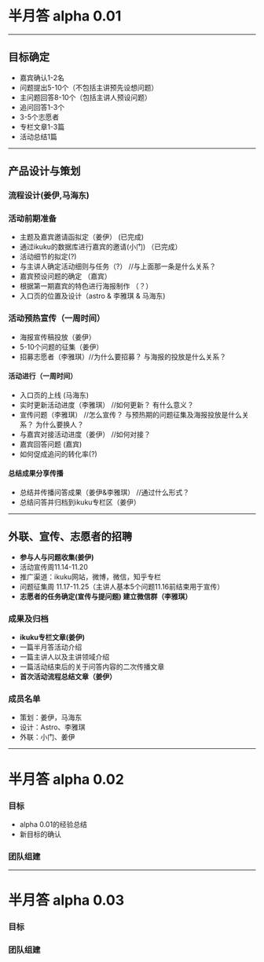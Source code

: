 # 半月答 alpha 0.01  

-----


## 目标确定      

* 嘉宾确认1-2名
* 问题提出5-10个（不包括主讲预先设想问题）  
* 主问题回答8-10个（包括主讲人预设问题）
* 追问回答1-3个
* 3-5个志愿者   
* 专栏文章1-3篇
* 活动总结1篇

----

## 产品设计与策划

### 流程设计(姜伊,马海东)

### 活动前期准备

* 主题及嘉宾邀请函拟定（姜伊） (已完成)
* 通过ikuku的数据库进行嘉宾的邀请(小门) （已完成）
* 活动细节的拟定(?)  
* 与主讲人确定活动细则与任务（?） //与上面那一条是什么关系？ 
* 嘉宾预设问题的确定 （嘉宾）
* 根据第一期嘉宾的特色进行海报制作 （？）
* 入口页的位置及设计（astro & 李雅琪 & 马海东)

### 活动预热宣传（一周时间） 

* 海报宣传稿投放（姜伊）
* 5-10个问题的征集（姜伊）
* 招募志愿者（李雅琪）//为什么要招募？ 与海报的投放是什么关系？

#### 活动进行（一周时间）

* 入口页的上线 (马海东)
* 实时更新活动进度（李雅琪） //如何更新？ 有什么意义？
* 宣传问题（李雅琪）  //怎么宣传？ 与预热期的问题征集及海报投放是什么关系？ 为什么要换人？
* 与嘉宾对接活动进度（姜伊） //如何对接？  
* 嘉宾回答问题 (嘉宾) 
* 如何促成追问的转化率(?)

#### 总结成果分享传播
 
* 总结并传播问答成果（姜伊&李雅琪） //通过什么形式？
* 总结问答并归档到ikuku专栏区（姜伊）

-----

## 外联、宣传、志愿者的招聘  


* **参与人与问题收集(姜伊)**
* 活动宣传周11.14-11.20
* 推广渠道：ikuku网站，微博，微信，知乎专栏
* 问题征集周 11.17-11.25（主讲人基本5个问题11.16前结束用于宣传）
* **志愿者的任务确定(宣传与提问题) 建立微信群（李雅琪）**


### 成果及归档  

* **ikuku专栏文章(姜伊)**
* 一篇半月答活动介绍
* 一篇主讲人以及主讲领域介绍
* 一篇活动结束后的关于问答内容的二次传播文章
* **首次活动流程总结文章（姜伊）**



### 成员名单

* 策划：姜伊，马海东  
* 设计：Astro、李雅琪
* 外联：小门、姜伊  


-----


# 半月答 alpha 0.02  


### 目标  

* alpha 0.01的经验总结   
* 新目标的确认  

### 团队组建   



-----


# 半月答 alpha 0.03  


### 目标   

### 团队组建  